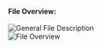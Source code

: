<b>File Overview:</b><br><br>
<img src="http://i63.tinypic.com/23urmfm.jpg" border="0" alt="General File Description"></a><br>
<img src="http://i67.tinypic.com/21d3pdv.jpg" border="0" alt="File Overview"></a>
